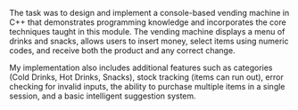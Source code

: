 The task was to design and implement a console-based vending machine in C++ that demonstrates programming knowledge and incorporates the core techniques taught in this module. The vending machine displays a menu of drinks and snacks, allows users to insert money, select items using numeric codes, and receive both the product and any correct change.

My implementation also includes additional features such as categories (Cold Drinks, Hot Drinks, Snacks), stock tracking (items can run out), error checking for invalid inputs, the ability to purchase multiple items in a single session, and a basic intelligent suggestion system.
